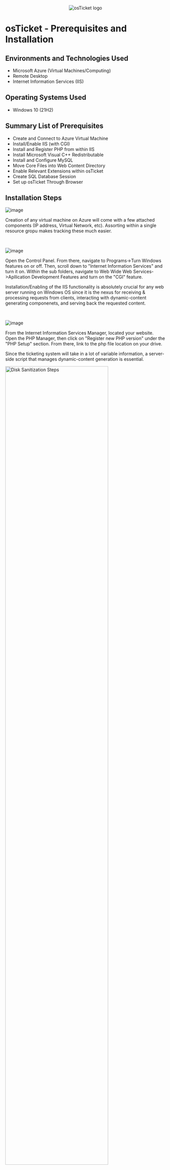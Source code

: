 <p align="center">
<img src="https://i.imgur.com/Clzj7Xs.png" alt="osTicket logo"/>
</p>

<h1>osTicket - Prerequisites and Installation</h1>






<h2>Environments and Technologies Used</h2>

- Microsoft Azure (Virtual Machines/Computing)
- Remote Desktop
- Internet Information Services (IIS)

<h2>Operating Systems Used </h2>

- Windows 10</b> (21H2)

<h2>Summary List of Prerequisites</h2>

- Create and Connect to Azure Virtual Machine
- Install/Enable IIS (with CGI)
- Install and Register PHP from within IIS
- Install Microsoft Visual C++ Redistributable
- Install and Configure MySQL
- Move Core Files into Web Content Directory
- Enable Relevant Extensions within osTicket
- Create SQL Database Session
- Set up osTicket Through Browser

<h2>Installation Steps</h2>

![image](https://github.com/user-attachments/assets/4d0f26a5-9952-49e7-a047-ae3118a4be3d)

Creation of any virtual machine on Azure will come with a few attached components (IP address, Virtual Network, etc). Assorting within a single resource gropu makes tracking these much easier. 

<br />

![image](https://github.com/user-attachments/assets/57c12b65-f11d-4641-9b25-5819b4efb58a)


Open the Control Panel. From there, navigate to Programs->Turn Windows features on or off. Then, scroll down to "Internet Information Services" and turn it on. Within the sub folders, navigate to Web Wide Web Services->Apllication Development Features and turn on the "CGI" feature.

Installation/Enabling of the IIS functionality is absolutely crucial for any web server running on Windows OS since it is the nexus for receiving & processing requests from clients, interacting with dynamic-content generating componenets, and serving back the requested content. 

<br />


![image](https://github.com/user-attachments/assets/383629d3-37db-49e9-b3d9-b6e417db682e)

From the Internet Information Services Manager, located your website. Open the PHP Manager, then click on "Register new PHP version" under the "PHP Setup" section. From there, link to the php file location on your drive.

Since the ticketing system will take in a lot of variable information, a server-side script that manages dynamic-content generation is essential. 

<p>
<img src="https://i.imgur.com/DJmEXEB.png" height="80%" width="80%" alt="Disk Sanitization Steps"/>
</p>
<p>
Lorem ipsum dolor sit amet, consectetur adipiscing elit, sed do eiusmod tempor incididunt ut labore et dolore magna aliqua. Ut enim ad minim veniam, quis nostrud exercitation ullamco laboris nisi ut aliquip ex ea commodo consequat. Duis aute irure dolor in reprehenderit in voluptate velit esse cillum dolore eu fugiat nulla pariatur.
</p>
<br />

<p>
<img src="https://i.imgur.com/DJmEXEB.png" height="80%" width="80%" alt="Disk Sanitization Steps"/>
</p>
<p>
Lorem ipsum dolor sit amet, consectetur adipiscing elit, sed do eiusmod tempor incididunt ut labore et dolore magna aliqua. Ut enim ad minim veniam, quis nostrud exercitation ullamco laboris nisi ut aliquip ex ea commodo consequat. Duis aute irure dolor in reprehenderit in voluptate velit esse cillum dolore eu fugiat nulla pariatur.
</p>

